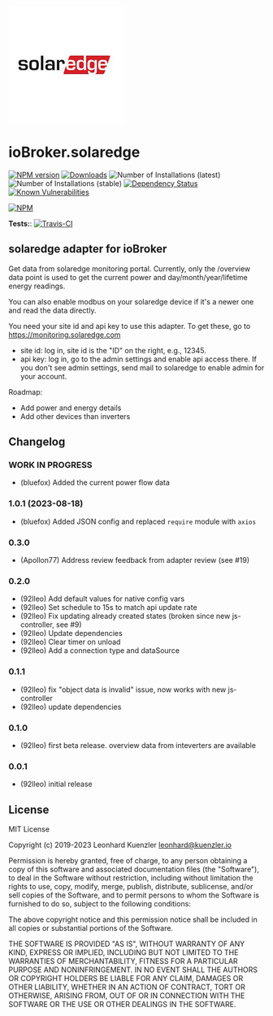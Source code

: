 ![Logo](admin/solaredge.png)
# ioBroker.solaredge

[![NPM version](http://img.shields.io/npm/v/iobroker.solaredge.svg)](https://www.npmjs.com/package/iobroker.solaredge)
[![Downloads](https://img.shields.io/npm/dm/iobroker.solaredge.svg)](https://www.npmjs.com/package/iobroker.solaredge)
![Number of Installations (latest)](http://iobroker.live/badges/solaredge-installed.svg)
![Number of Installations (stable)](http://iobroker.live/badges/solaredge-stable.svg)
[![Dependency Status](https://img.shields.io/david/92lleo/iobroker.solaredge.svg)](https://david-dm.org/92lleo/iobroker.solaredge)
[![Known Vulnerabilities](https://snyk.io/test/github/92lleo/ioBroker.solaredge/badge.svg)](https://snyk.io/test/github/92lleo/ioBroker.solaredge)

[![NPM](https://nodei.co/npm/iobroker.solaredge.png?downloads=true)](https://nodei.co/npm/iobroker.solaredge/)

**Tests:**: [![Travis-CI](http://img.shields.io/travis/92lleo/ioBroker.solaredge/master.svg)](https://travis-ci.org/92lleo/ioBroker.solaredge)

## solaredge adapter for ioBroker

Get data from solaredge monitoring portal.
Currently, only the /overview data point is used to get the current power and day/month/year/lifetime energy readings.

You can also enable modbus on your solaredge device if it's a newer one and read the data directly. 

You need your site id and api key to use this adapter. To get these, go to https://monitoring.solaredge.com  
- site id: log in, site id is the "ID" on the right, e.g., 12345.  
- api key: log in, go to the admin settings and enable api access there. If you don't see admin settings, send mail to solaredge to enable admin for your account.

Roadmap:
* Add power and energy details
* Add other devices than inverters

<!--
	### **WORK IN PROGRESS**
-->
## Changelog
### **WORK IN PROGRESS**
* (bluefox) Added the current power flow data

### 1.0.1 (2023-08-18)
* (bluefox) Added JSON config and replaced `require` module with `axios`

### 0.3.0
* (Apollon77) Address review feedback from adapter review (see #19)

### 0.2.0
* (92lleo) Add default values for native config vars
* (92lleo) Set schedule to 15s to match api update rate
* (92lleo) Fix updating already created states (broken since new js-controller, see #9)
* (92lleo) Update dependencies
* (92lleo) Clear timer on unload
* (92lleo) Add a connection type and dataSource

### 0.1.1
* (92lleo) fix "object data is invalid" issue, now works with new js-controller
* (92lleo) update dependencies

### 0.1.0
* (92lleo) first beta release. overview data from inteverters are available

### 0.0.1
* (92lleo) initial release

## License
MIT License

Copyright (c) 2019-2023 Leonhard Kuenzler <leonhard@kuenzler.io>

Permission is hereby granted, free of charge, to any person obtaining a copy
of this software and associated documentation files (the "Software"), to deal
in the Software without restriction, including without limitation the rights
to use, copy, modify, merge, publish, distribute, sublicense, and/or sell
copies of the Software, and to permit persons to whom the Software is
furnished to do so, subject to the following conditions:

The above copyright notice and this permission notice shall be included in all
copies or substantial portions of the Software.

THE SOFTWARE IS PROVIDED "AS IS", WITHOUT WARRANTY OF ANY KIND, EXPRESS OR
IMPLIED, INCLUDING BUT NOT LIMITED TO THE WARRANTIES OF MERCHANTABILITY,
FITNESS FOR A PARTICULAR PURPOSE AND NONINFRINGEMENT. IN NO EVENT SHALL THE
AUTHORS OR COPYRIGHT HOLDERS BE LIABLE FOR ANY CLAIM, DAMAGES OR OTHER
LIABILITY, WHETHER IN AN ACTION OF CONTRACT, TORT OR OTHERWISE, ARISING FROM,
OUT OF OR IN CONNECTION WITH THE SOFTWARE OR THE USE OR OTHER DEALINGS IN THE
SOFTWARE.